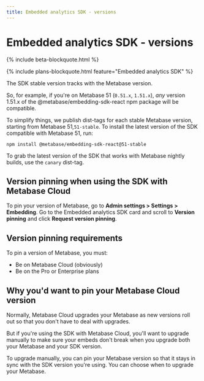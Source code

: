 ```yaml
---
title: Embedded analytics SDK - versions
---
```


# Embedded analytics SDK - versions

{% include beta-blockquote.html %}

{% include plans-blockquote.html feature="Embedded analytics SDK" %}

The SDK stable version tracks with the Metabase version.

So, for example, if you're on Metabase 51 (`0.51.x`, `1.51.x`), _any_ version 1.51.x of the @metabase/embedding-sdk-react npm package will be compatible. 

To simplify things, we publish dist-tags for each stable Metabase version, starting from Metabase 51,`51-stable`. To install the latest version of the SDK compatible with Metabase 51, run:

    npm install @metabase/embedding-sdk-react@51-stable

To grab the latest version of the SDK that works with Metabase nightly builds, use the `canary` dist-tag.

## Version pinning when using the SDK with Metabase Cloud

To pin your version of Metabase, go to **Admin settings > Settings > Embedding**. Go to the Embedded analytics SDK card and scroll to **Version pinning** and click **Request version pinning**.

## Version pinning requirements

To pin a version of Metabase, you must:

- Be on Metabase Cloud (obviously)
- Be on the Pro or Enterprise plans

## Why you'd want to pin your Metabase Cloud version

Normally, Metabase Cloud upgrades your Metabase as new versions roll out so that you don't have to deal with upgrades.

But if you're using the SDK with Metabase Cloud, you'll want to upgrade manually to make sure your embeds don't break when you upgrade both your Metabase and your SDK version.

To upgrade manually, you can pin your Metabase version so that it stays in sync with the SDK version you're using. You can choose when to upgrade your Metabase.
